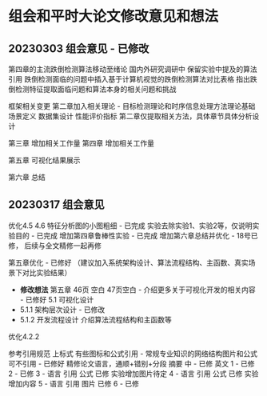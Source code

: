 # 组会和平时大论文修改意见和想法
## 20230303 组会意见 - 已修改
第四章的主流跌倒检测算法移动至绪论 国内外研究调研中
保留实验中提及的算法引用
跌倒检测面临的问题中插入基于计算机视觉的跌倒检测算法对比表格
指出跌倒检测特征提取面临问题和算法本身的相关问题和挑战

框架相关变更
第二章加入相关理论 - 目标检测理论和时序信息处理方法理论基础
场景定义
数据集设计
性能评价指标 第二章仅提取相关方法，具体章节具体分析设计

第三章 增加相关工作量
第四章  增加相关工作量

第五章 可视化结果展示

第六章 总结
## 20230317 组会意见
优化4.5 4.6 特征分析图的小图粗细 - 已完成
实验去除实验1、实验2等，仅说明实验目的 - 已完成
增加第四章鲁棒性实验 - 已完成
增加第六章总结并优化 - 18号已修， 后续与全文精修一起再修

第五章优化 - 已修好
（建议加入系统架构设计、算法流程结构、主函数、真实场景下对比实验结果）
- **修改想法**
第五章 46页 空白 47页空白 - 介绍更多关于可视化开发的相关内容 - 已修好
5.1 可视化设计
 - 5.1.1 架构层次设计 - 已修改
 - 5.1.2 开发流程设计
         介绍算法流程结构和主函数等


优化4.2.2

参考引用规范 上标式 有些图标和公式引用 - 常规专业知识的网络结构图片和公式可不引用 - 已修好
精修论文语言，通顺+错别+分段
摘要
中 - 已修
英文
1 - 已修
2 - 已修
3 - 语言 引用 公式 已修  实验增加图片待定
4 - 语言 引用 公式 已修  实验增加内容
5 - 语言 引用 图片 已修
6 - 已修